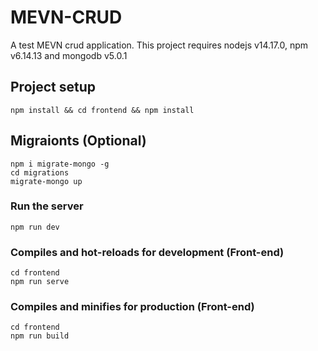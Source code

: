 # MEVN-CRUD

A test MEVN crud application.
This project requires nodejs v14.17.0, npm v6.14.13 and mongodb v5.0.1

## Project setup

```
npm install && cd frontend && npm install
```

## Migraionts (Optional)

```
npm i migrate-mongo -g
cd migrations
migrate-mongo up
```

### Run the server

```
npm run dev
```

### Compiles and hot-reloads for development (Front-end)

```
cd frontend
npm run serve
```

### Compiles and minifies for production (Front-end)

```
cd frontend
npm run build
```
